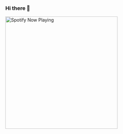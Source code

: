 ### Hi there 👋

[<img src="https://spotify-now-playing-git-master-realmcking.vercel.app/api/spotify-playing" alt="Spotify Now Playing" width="350" />](https://open.spotify.com/user/31tvzt2s4yfemkkyonfdya75wp6m)
